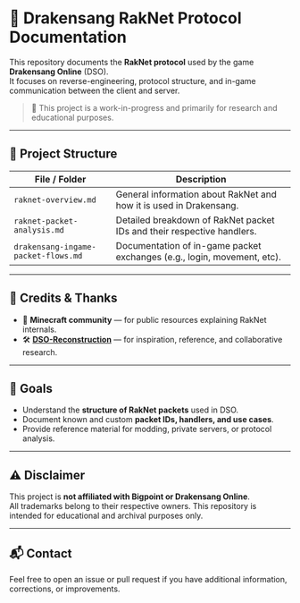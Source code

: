 # 🧾 Drakensang RakNet Protocol Documentation

This repository documents the **RakNet protocol** used by the game **Drakensang Online** (DSO).  
It focuses on reverse-engineering, protocol structure, and in-game communication between the client and server.

> 🚧 This project is a work-in-progress and primarily for research and educational purposes.

---

## 📂 Project Structure

| File / Folder                  | Description                                                                 |
|-------------------------------|-----------------------------------------------------------------------------|
| `raknet-overview.md`          | General information about RakNet and how it is used in Drakensang.         |
| `raknet-packet-analysis.md`   | Detailed breakdown of RakNet packet IDs and their respective handlers.     |
| `drakensang-ingame-packet-flows.md`      | Documentation of in-game packet exchanges (e.g., login, movement, etc).    |

---

## 🙏 Credits & Thanks

- 👥 **Minecraft community** — for public resources explaining RakNet internals.
- 🛠️ **[DSO-Reconstruction](https://github.com/DSO-Reconstruction)** — for inspiration, reference, and collaborative research.

---

## 🧠 Goals

- Understand the **structure of RakNet packets** used in DSO.
- Document known and custom **packet IDs, handlers, and use cases**.
- Provide reference material for modding, private servers, or protocol analysis.

---

## ⚠️ Disclaimer

This project is **not affiliated with Bigpoint or Drakensang Online**.  
All trademarks belong to their respective owners. This repository is intended for educational and archival purposes only.

---

## 📬 Contact

Feel free to open an issue or pull request if you have additional information, corrections, or improvements.

